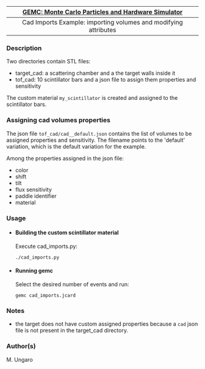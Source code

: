 

| [GEMC: Monte Carlo Particles and Hardware Simulator](https://gemc.github.io/home/) |
|:----------------------------------------------------------------------------------:|
|          Cad Imports Example: importing volumes and modifying attributes           |


### Description

Two directories contain STL files:

- target_cad: a scattering chamber and a the target walls inside it
- tof_cad: 10 scintillator bars and a json file to assign them properties and sensitivity

The custom material `my_scintillator` is created and assigned to the scintillator bars.

### Assigning cad volumes properties

The json file `tof_cad/cad__default.json` contains the list of volumes to be assigned properties and sensitivity. 
The filename points to the 'default' variation, which is the default variation for the example.

Among the properties assigned in the json file:

- color
- shift
- tilt
- flux sensitivity
- paddle identifier
- material

### Usage

- #### Building the custom scintillator material
  
  Execute cad_imports.py:

  ```
  ./cad_imports.py
  ```

- #### Running gemc

  Select the desired number of events and run:

  ```
  gemc cad_imports.jcard
  ```

### Notes

- the target does not have custom assigned properties because a `cad` json file is not present in the target_cad directory. 


### Author(s)
M. Ungaro


